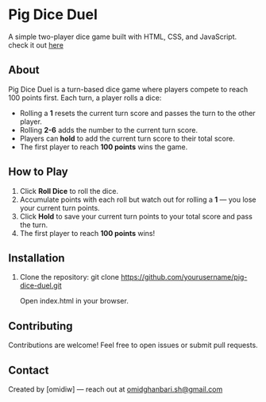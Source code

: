 # Pig Dice Duel

A simple two-player dice game built with HTML, CSS, and JavaScript.
check it out [here](https://omidiw.github.io/Pig-Dice-Duel/)

## About

Pig Dice Duel is a turn-based dice game where players compete to reach 100 points first. Each turn, a player rolls a dice:

- Rolling a **1** resets the current turn score and passes the turn to the other player.  
- Rolling **2-6** adds the number to the current turn score.  
- Players can **hold** to add the current turn score to their total score.  
- The first player to reach **100 points** wins the game.

## How to Play

1. Click **Roll Dice** to roll the dice.  
2. Accumulate points with each roll but watch out for rolling a **1** — you lose your current turn points.  
3. Click **Hold** to save your current turn points to your total score and pass the turn.  
4. The first player to reach **100 points** wins!


## Installation

1. Clone the repository:
git clone https://github.com/yourusername/pig-dice-duel.git

    Open index.html in your browser.


## Contributing

Contributions are welcome! Feel free to open issues or submit pull requests.

## Contact

Created by [omidiw] — reach out at omidghanbari.sh@gmail.com

